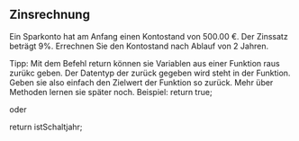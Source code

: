 ## Zinsrechnung

Ein Sparkonto hat am Anfang einen Kontostand von 500.00 €. Der Zinssatz beträgt 9%. Errechnen Sie den Kontostand nach Ablauf von 2 Jahren.

Tipp: Mit dem Befehl return können sie Variablen aus einer Funktion raus zurükc geben.
Der Datentyp der zurück gegeben wird steht in der Funktion.
Geben sie also einfach den Zielwert der Funktion so zurück. Mehr über Methoden lernen sie später noch.
Beispiel:
return true;

oder

return istSchaltjahr;
